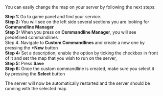 You can easily change the map on your server by following the next steps:

**Step 1:** Go to game panel and find your service.  
**Step 2:** You will see on the left side several sections you are looking for **Commandline Manager**  
**Step 3:** When you press on **Commandline Manager**, you will see predefined commandlines  
Step 4: Navigate to **Custom Commandlines** and create a new one by pressing the **+New** button  
**Step 4:** Set a description, enable the option by ticking the checkbox in front of it and set the map that you wish to run on the server,  
**Step 5:** Press **Save**  
**Step 6:** Once the custom commandline is created, make sure you select it by pressing the **Select** button

The server will now be automatically restarted and the server should be running with the selected map.